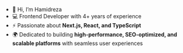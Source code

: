 * 👋 Hi, I’m Hamidreza
* 💻 Frontend Developer with 4+ years of experience
* ⚡ Passionate about **Next.js, React, and TypeScript**
* 🌍 Dedicated to building **high-performance, SEO-optimized, and scalable platforms** with seamless user experiences
